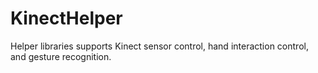 KinectHelper
============

Helper libraries supports Kinect sensor control, hand interaction control, and gesture recognition.
